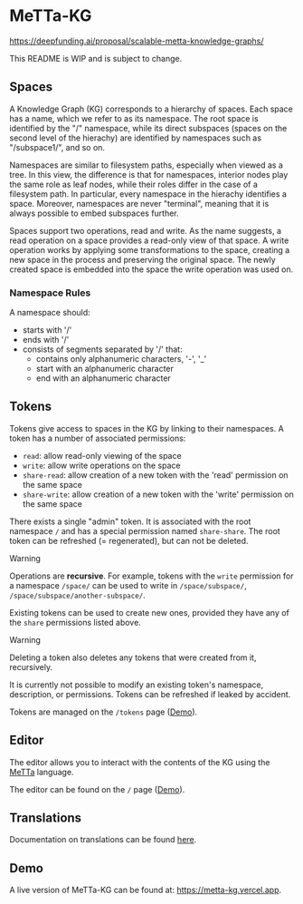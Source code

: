 # MeTTa-KG

https://deepfunding.ai/proposal/scalable-metta-knowledge-graphs/

This README is WIP and is subject to change.

## Spaces

A Knowledge Graph (KG) corresponds to a hierarchy of spaces. Each space has a name, which we refer to as its namespace. The root space is identified by the "/" namespace, while its direct subspaces (spaces on the second level of the hierachy) are identified by namespaces such as "/subspace1/", and so on.

Namespaces are similar to filesystem paths, especially when viewed as a tree. In this view, the difference is that for namespaces, interior nodes play the same role as leaf nodes, while their roles differ in the case of a filesystem path. In particular, every namespace in the hierachy identifies a space. Moreover, namespaces are never "terminal", meaning that it is always possible to embed subspaces further.

Spaces support two operations, read and write. As the name suggests, a read operation on a space provides a read-only view of that space. A write operation works by applying some transformations to the space, creating a new space in the process and preserving the original space. The newly created space is embedded into the space the write operation was used on.

### Namespace Rules

A namespace should:

- starts with '/'
- ends with '/'
- consists of segments separated by '/' that:
  - contains only alphanumeric characters, '-', '\_'
  - start with an alphanumeric character
  - end with an alphanumeric character

## Tokens

Tokens give access to spaces in the KG by linking to their namespaces. A token has a number of associated permissions:

- `read`: allow read-only viewing of the space
- `write`: allow write operations on the space
- `share-read`: allow creation of a new token with the 'read' permission on the same space
- `share-write`: allow creation of a new token with the 'write' permission on the same space

There exists a single "admin" token. It is associated with the root namespace `/` and has a special permission named `share-share`. The root token can be refreshed (= regenerated), but can not be deleted.

> [!WARNING]
> Operations are **recursive**. For example, tokens with the `write` permission for a namespace `/space/` can be used to write in `/space/subspace/`, `/space/subspace/another-subspace/`.

Existing tokens can be used to create new ones, provided they have any of the `share` permissions listed above.

> [!WARNING]
> Deleting a token also deletes any tokens that were created from it, recursively.

It is currently not possible to modify an existing token's namespace, description, or permissions. Tokens can be refreshed if leaked by accident.

Tokens are managed on the `/tokens` page ([Demo](https://metta-kg.vercel.app/tokens)).

## Editor

The editor allows you to interact with the contents of the KG using the [MeTTa](https://metta-lang.dev/) language.

The editor can be found on the `/` page ([Demo](https://metta-kg.vercel.app/)).

## Translations

Documentation on translations can be found [here](./translations/README.md).

## Demo

A live version of MeTTa-KG can be found at: https://metta-kg.vercel.app.
